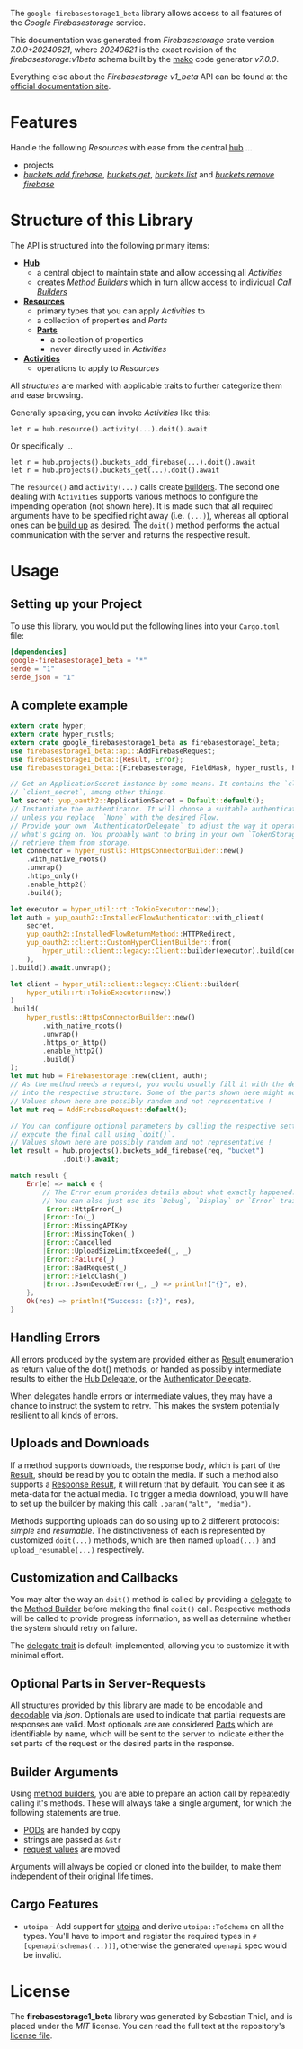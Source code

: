 <!---
DO NOT EDIT !
This file was generated automatically from 'src/generator/templates/api/README.md.mako'
DO NOT EDIT !
-->
The `google-firebasestorage1_beta` library allows access to all features of the *Google Firebasestorage* service.

This documentation was generated from *Firebasestorage* crate version *7.0.0+20240621*, where *20240621* is the exact revision of the *firebasestorage:v1beta* schema built by the [mako](http://www.makotemplates.org/) code generator *v7.0.0*.

Everything else about the *Firebasestorage* *v1_beta* API can be found at the
[official documentation site](https://firebase.google.com/docs/storage).
# Features

Handle the following *Resources* with ease from the central [hub](https://docs.rs/google-firebasestorage1_beta/7.0.0+20240621/google_firebasestorage1_beta/Firebasestorage) ...

* projects
 * [*buckets add firebase*](https://docs.rs/google-firebasestorage1_beta/7.0.0+20240621/google_firebasestorage1_beta/api::ProjectBucketAddFirebaseCall), [*buckets get*](https://docs.rs/google-firebasestorage1_beta/7.0.0+20240621/google_firebasestorage1_beta/api::ProjectBucketGetCall), [*buckets list*](https://docs.rs/google-firebasestorage1_beta/7.0.0+20240621/google_firebasestorage1_beta/api::ProjectBucketListCall) and [*buckets remove firebase*](https://docs.rs/google-firebasestorage1_beta/7.0.0+20240621/google_firebasestorage1_beta/api::ProjectBucketRemoveFirebaseCall)




# Structure of this Library

The API is structured into the following primary items:

* **[Hub](https://docs.rs/google-firebasestorage1_beta/7.0.0+20240621/google_firebasestorage1_beta/Firebasestorage)**
    * a central object to maintain state and allow accessing all *Activities*
    * creates [*Method Builders*](https://docs.rs/google-firebasestorage1_beta/7.0.0+20240621/google_firebasestorage1_beta/common::MethodsBuilder) which in turn
      allow access to individual [*Call Builders*](https://docs.rs/google-firebasestorage1_beta/7.0.0+20240621/google_firebasestorage1_beta/common::CallBuilder)
* **[Resources](https://docs.rs/google-firebasestorage1_beta/7.0.0+20240621/google_firebasestorage1_beta/common::Resource)**
    * primary types that you can apply *Activities* to
    * a collection of properties and *Parts*
    * **[Parts](https://docs.rs/google-firebasestorage1_beta/7.0.0+20240621/google_firebasestorage1_beta/common::Part)**
        * a collection of properties
        * never directly used in *Activities*
* **[Activities](https://docs.rs/google-firebasestorage1_beta/7.0.0+20240621/google_firebasestorage1_beta/common::CallBuilder)**
    * operations to apply to *Resources*

All *structures* are marked with applicable traits to further categorize them and ease browsing.

Generally speaking, you can invoke *Activities* like this:

```Rust,ignore
let r = hub.resource().activity(...).doit().await
```

Or specifically ...

```ignore
let r = hub.projects().buckets_add_firebase(...).doit().await
let r = hub.projects().buckets_get(...).doit().await
```

The `resource()` and `activity(...)` calls create [builders][builder-pattern]. The second one dealing with `Activities`
supports various methods to configure the impending operation (not shown here). It is made such that all required arguments have to be
specified right away (i.e. `(...)`), whereas all optional ones can be [build up][builder-pattern] as desired.
The `doit()` method performs the actual communication with the server and returns the respective result.

# Usage

## Setting up your Project

To use this library, you would put the following lines into your `Cargo.toml` file:

```toml
[dependencies]
google-firebasestorage1_beta = "*"
serde = "1"
serde_json = "1"
```

## A complete example

```Rust
extern crate hyper;
extern crate hyper_rustls;
extern crate google_firebasestorage1_beta as firebasestorage1_beta;
use firebasestorage1_beta::api::AddFirebaseRequest;
use firebasestorage1_beta::{Result, Error};
use firebasestorage1_beta::{Firebasestorage, FieldMask, hyper_rustls, hyper_util, yup_oauth2};

// Get an ApplicationSecret instance by some means. It contains the `client_id` and
// `client_secret`, among other things.
let secret: yup_oauth2::ApplicationSecret = Default::default();
// Instantiate the authenticator. It will choose a suitable authentication flow for you,
// unless you replace  `None` with the desired Flow.
// Provide your own `AuthenticatorDelegate` to adjust the way it operates and get feedback about
// what's going on. You probably want to bring in your own `TokenStorage` to persist tokens and
// retrieve them from storage.
let connector = hyper_rustls::HttpsConnectorBuilder::new()
    .with_native_roots()
    .unwrap()
    .https_only()
    .enable_http2()
    .build();

let executor = hyper_util::rt::TokioExecutor::new();
let auth = yup_oauth2::InstalledFlowAuthenticator::with_client(
    secret,
    yup_oauth2::InstalledFlowReturnMethod::HTTPRedirect,
    yup_oauth2::client::CustomHyperClientBuilder::from(
        hyper_util::client::legacy::Client::builder(executor).build(connector),
    ),
).build().await.unwrap();

let client = hyper_util::client::legacy::Client::builder(
    hyper_util::rt::TokioExecutor::new()
)
.build(
    hyper_rustls::HttpsConnectorBuilder::new()
        .with_native_roots()
        .unwrap()
        .https_or_http()
        .enable_http2()
        .build()
);
let mut hub = Firebasestorage::new(client, auth);
// As the method needs a request, you would usually fill it with the desired information
// into the respective structure. Some of the parts shown here might not be applicable !
// Values shown here are possibly random and not representative !
let mut req = AddFirebaseRequest::default();

// You can configure optional parameters by calling the respective setters at will, and
// execute the final call using `doit()`.
// Values shown here are possibly random and not representative !
let result = hub.projects().buckets_add_firebase(req, "bucket")
             .doit().await;

match result {
    Err(e) => match e {
        // The Error enum provides details about what exactly happened.
        // You can also just use its `Debug`, `Display` or `Error` traits
         Error::HttpError(_)
        |Error::Io(_)
        |Error::MissingAPIKey
        |Error::MissingToken(_)
        |Error::Cancelled
        |Error::UploadSizeLimitExceeded(_, _)
        |Error::Failure(_)
        |Error::BadRequest(_)
        |Error::FieldClash(_)
        |Error::JsonDecodeError(_, _) => println!("{}", e),
    },
    Ok(res) => println!("Success: {:?}", res),
}

```
## Handling Errors

All errors produced by the system are provided either as [Result](https://docs.rs/google-firebasestorage1_beta/7.0.0+20240621/google_firebasestorage1_beta/common::Result) enumeration as return value of
the doit() methods, or handed as possibly intermediate results to either the
[Hub Delegate](https://docs.rs/google-firebasestorage1_beta/7.0.0+20240621/google_firebasestorage1_beta/common::Delegate), or the [Authenticator Delegate](https://docs.rs/yup-oauth2/*/yup_oauth2/trait.AuthenticatorDelegate.html).

When delegates handle errors or intermediate values, they may have a chance to instruct the system to retry. This
makes the system potentially resilient to all kinds of errors.

## Uploads and Downloads
If a method supports downloads, the response body, which is part of the [Result](https://docs.rs/google-firebasestorage1_beta/7.0.0+20240621/google_firebasestorage1_beta/common::Result), should be
read by you to obtain the media.
If such a method also supports a [Response Result](https://docs.rs/google-firebasestorage1_beta/7.0.0+20240621/google_firebasestorage1_beta/common::ResponseResult), it will return that by default.
You can see it as meta-data for the actual media. To trigger a media download, you will have to set up the builder by making
this call: `.param("alt", "media")`.

Methods supporting uploads can do so using up to 2 different protocols:
*simple* and *resumable*. The distinctiveness of each is represented by customized
`doit(...)` methods, which are then named `upload(...)` and `upload_resumable(...)` respectively.

## Customization and Callbacks

You may alter the way an `doit()` method is called by providing a [delegate](https://docs.rs/google-firebasestorage1_beta/7.0.0+20240621/google_firebasestorage1_beta/common::Delegate) to the
[Method Builder](https://docs.rs/google-firebasestorage1_beta/7.0.0+20240621/google_firebasestorage1_beta/common::CallBuilder) before making the final `doit()` call.
Respective methods will be called to provide progress information, as well as determine whether the system should
retry on failure.

The [delegate trait](https://docs.rs/google-firebasestorage1_beta/7.0.0+20240621/google_firebasestorage1_beta/common::Delegate) is default-implemented, allowing you to customize it with minimal effort.

## Optional Parts in Server-Requests

All structures provided by this library are made to be [encodable](https://docs.rs/google-firebasestorage1_beta/7.0.0+20240621/google_firebasestorage1_beta/common::RequestValue) and
[decodable](https://docs.rs/google-firebasestorage1_beta/7.0.0+20240621/google_firebasestorage1_beta/common::ResponseResult) via *json*. Optionals are used to indicate that partial requests are responses
are valid.
Most optionals are are considered [Parts](https://docs.rs/google-firebasestorage1_beta/7.0.0+20240621/google_firebasestorage1_beta/common::Part) which are identifiable by name, which will be sent to
the server to indicate either the set parts of the request or the desired parts in the response.

## Builder Arguments

Using [method builders](https://docs.rs/google-firebasestorage1_beta/7.0.0+20240621/google_firebasestorage1_beta/common::CallBuilder), you are able to prepare an action call by repeatedly calling it's methods.
These will always take a single argument, for which the following statements are true.

* [PODs][wiki-pod] are handed by copy
* strings are passed as `&str`
* [request values](https://docs.rs/google-firebasestorage1_beta/7.0.0+20240621/google_firebasestorage1_beta/common::RequestValue) are moved

Arguments will always be copied or cloned into the builder, to make them independent of their original life times.

[wiki-pod]: http://en.wikipedia.org/wiki/Plain_old_data_structure
[builder-pattern]: http://en.wikipedia.org/wiki/Builder_pattern
[google-go-api]: https://github.com/google/google-api-go-client

## Cargo Features

* `utoipa` - Add support for [utoipa](https://crates.io/crates/utoipa) and derive `utoipa::ToSchema` on all
the types. You'll have to import and register the required types in `#[openapi(schemas(...))]`, otherwise the
generated `openapi` spec would be invalid.


# License
The **firebasestorage1_beta** library was generated by Sebastian Thiel, and is placed
under the *MIT* license.
You can read the full text at the repository's [license file][repo-license].

[repo-license]: https://github.com/Byron/google-apis-rsblob/main/LICENSE.md

